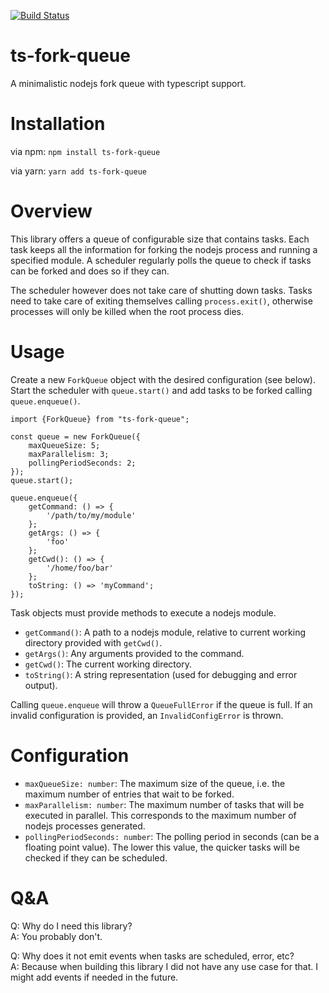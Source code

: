 [![Build Status](https://travis-ci.org/thornberger/fork-queue.svg?branch=master)](https://travis-ci.org/thornberger/fork-queue)
# ts-fork-queue
A minimalistic nodejs fork queue with typescript support.

# Installation
via npm:
`npm install ts-fork-queue`

via yarn:
`yarn add ts-fork-queue`

# Overview
This library offers a queue of configurable size that contains tasks. Each task keeps all the information for forking the nodejs process and running a specified module.
A scheduler regularly polls the queue to check if tasks can be forked and does so if they can.

The scheduler however does not take care of shutting down tasks. Tasks need to take care of exiting themselves calling `process.exit()`, otherwise processes will only be killed when the root process dies. 

# Usage
Create a new `ForkQueue` object with the desired configuration (see below). Start the scheduler with `queue.start()` and add tasks to be forked  calling `queue.enqueue()`.

```
import {ForkQueue} from "ts-fork-queue";

const queue = new ForkQueue({
    maxQueueSize: 5;
    maxParallelism: 3;
    pollingPeriodSeconds: 2;
});
queue.start();

queue.enqueue({
    getCommand: () => {
        '/path/to/my/module'
    };
    getArgs: () => {
        'foo'
    };
    getCwd(): () => {
        '/home/foo/bar'
    };
    toString: () => 'myCommand';
});
```
Task objects must provide methods to execute a nodejs module.
* `getCommand()`: A path to a nodejs module, relative to current working directory provided with `getCwd()`.
* `getArgs()`: Any arguments provided to the command.
* `getCwd()`: The current working directory.
* `toString()`: A string representation (used for debugging and error output).


Calling `queue.enqueue` will throw a `QueueFullError` if the queue is full.
If an invalid configuration is provided, an `InvalidConfigError` is thrown.

# Configuration
* `maxQueueSize: number`: The maximum size of the queue, i.e. the maximum number of entries that wait to be forked.
* `maxParallelism: number`: The maximum number of tasks that will be executed in parallel. This corresponds to the maximum number of nodejs processes generated.
* `pollingPeriodSeconds: number`: The polling period in seconds (can be a floating point value). The lower this value, the quicker tasks will be checked if they can be scheduled.

# Q&A
Q: Why do I need this library?  
A: You probably don't.

Q: Why does it not emit events when tasks are scheduled, error, etc?  
A: Because when building this library I did not have any use case for that. I might add events if needed in the future.




